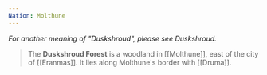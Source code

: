 ```yaml
---
Nation: Molthune
---
```

*For another meaning of "Duskshroud", please see Duskshroud.*
> The **Duskshroud Forest** is a woodland in [[Molthune]], east of the city of [[Eranmas]]. It lies along Molthune's border with [[Druma]].